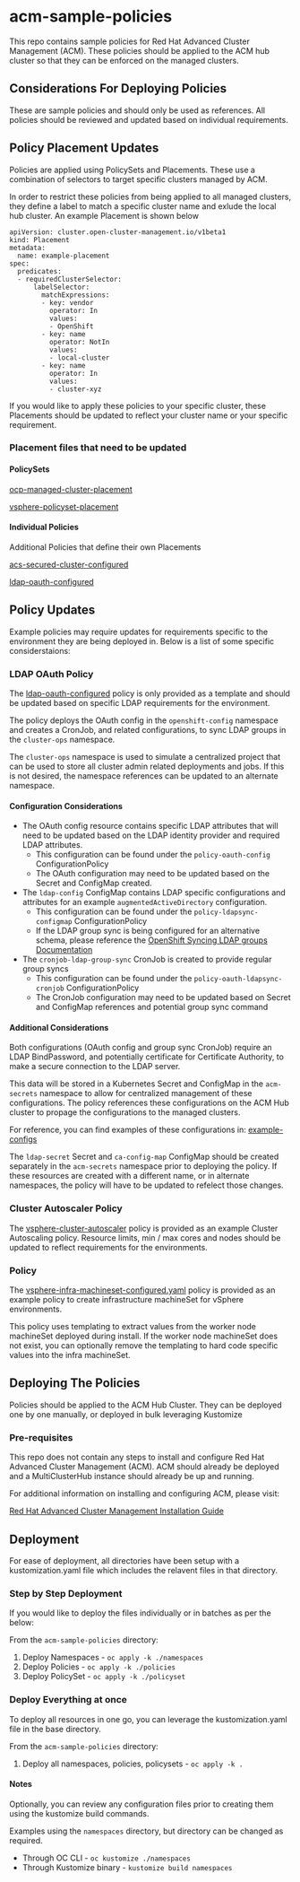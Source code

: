 # acm-sample-policies

This repo contains sample policies for Red Hat Advanced Cluster Management (ACM). These policies should be applied to the ACM hub cluster so that they can be enforced on the managed clusters.

## Considerations For Deploying Policies
These are sample policies and should only be used as references. All policies should be reviewed and updated based on individual requirements.

## Policy Placement Updates
Policies are applied using PolicySets and Placements. These use a combination of selectors to target specific clusters managed by ACM.

In order to restrict these policies from being applied to all managed clusters, they define a label to match a specific cluster name and exlude the local hub cluster. An example Placement is shown below
```
apiVersion: cluster.open-cluster-management.io/v1beta1
kind: Placement
metadata:
  name: example-placement
spec:
  predicates:
  - requiredClusterSelector:
      labelSelector:
        matchExpressions:
        - key: vendor
          operator: In
          values:
          - OpenShift
        - key: name
          operator: NotIn
          values:
          - local-cluster
        - key: name
          operator: In
          values:
          - cluster-xyz
```

If you would like to apply these policies to your specific cluster, these Placements should be updated to reflect your cluster name or your specific requirement.

### Placement files that need to be updated
#### PolicySets
[ocp-managed-cluster-placement](policyset/ocp-managed-clusters-policyset-placement.yaml)

[vsphere-policyset-placement](policyset/vsphere-policyset-placement.yaml)

#### Individual Policies
Additional Policies that define their own Placements

[acs-secured-cluster-configured](policies/acs-secured-cluster-configured.yaml)

[ldap-oauth-configured](policies/ldap-oauth-configured.yaml)


## Policy Updates
Example policies may require updates for requirements specific to the environment they are being deployed in. 
Below is a list of some specific considerstaions:

### LDAP OAuth Policy
The [ldap-oauth-configured](policies/ldap-oauth-configured.yaml) policy is only provided as a template and should be updated based on specific LDAP requirements for the environment.

The policy deploys the OAuth config in the `openshift-config` namespace and creates a CronJob, and related configurations, to sync LDAP groups in the `cluster-ops` namespace. 

The `cluster-ops` namespace is used to simulate a centralized project that can be used to store all cluster admin related deployments and jobs. If this is not desired, the namespace references can be updated to an alternate namespace.

#### Configuration Considerations
- The OAuth config resource contains specific LDAP attributes that will need to be updated based on the LDAP identity provider and required LDAP attributes.
  - This configuration can be found under the `policy-oauth-config` ConfigurationPolicy
  - The OAuth configuration may need to be updated based on the Secret and ConfigMap created.
- The `ldap-config` ConfigMap contains LDAP specific configurations and attributes for an example `augmentedActiveDirectory` configuration.
  - This configuration can be found under the `policy-ldapsync-configmap` ConfigurationPolicy
  - If the LDAP group sync is being configured for an alternative schema, please reference the [OpenShift Syncing LDAP groups Documentation](https://docs.openshift.com/container-platform/4.12/authentication/ldap-syncing.html)
- The `cronjob-ldap-group-sync` CronJob is created to provide regular group syncs
  - This configuration can be found under the `policy-oauth-ldapsync-cronjob` ConfigurationPolicy
  - The CronJob configuration may need to be updated based on Secret and ConfigMap references and potential group sync command

#### Additional Considerations
Both configurations (OAuth config and group sync CronJob) require an LDAP BindPassword, and potentially certificate for Certificate Authority, to make a secure connection to the LDAP server.

This data will be stored in a Kubernetes Secret and ConfigMap in the `acm-secrets` namespace to allow for centralized management of these configurations. The policy references these configurations on the ACM Hub cluster to propage the configurations to the managed clusters.

For reference, you can find examples of these configurations in: [example-configs](example-configs/)

The `ldap-secret` Secret and `ca-config-map` ConfigMap should be created separately in the `acm-secrets` namespace prior to deploying the policy. If these resources are created with a different name, or in alternate namespaces, the policy will have to be updated to refelect those changes.

### Cluster Autoscaler Policy
The [vsphere-cluster-autoscaler](policies/vsphere-cluster-autoscaler.yaml) policy is provided as an example Cluster Autoscaling policy. Resource limits, min / max cores and nodes should be updated to reflect requirements for the environments.

###  Policy
The [vsphere-infra-machineset-configured.yaml](policies/vsphere-infra-machineset-configured.yaml) policy is provided as an example policy to create infrastructure machineSet for vSphere environments.

This policy uses templating to extract values from the worker node machineSet deployed during install. If the worker node machineSet does not exist, you can optionally remove the templating to hard code specific values into the infra machineSet.


## Deploying The Policies
Policies should be applied to the ACM Hub Cluster. They can be deployed one by one manually, or deployed in bulk leveraging Kustomize

### Pre-requisites
This repo does not contain any steps to install and configure Red Hat Advanced Cluster Management (ACM). ACM should already be deployed and a MultiClusterHub instance should already be up and running.

For additional information on installing and configuring ACM, please visit:

[Red Hat Advanced Cluster Management Installation Guide](https://access.redhat.com/documentation/en-us/red_hat_advanced_cluster_management_for_kubernetes/2.7/html/install/installing#doc-wrapper)

## Deployment
For ease of deployment, all directories have been setup with a kustomization.yaml file which includes the relavent files in that directory.

### Step by Step Deployment
If you would like to deploy the files individually or in batches as per the below:

From the `acm-sample-policies` directory:
1. Deploy Namespaces - `oc apply -k ./namespaces`
2. Deploy Policies - `oc apply -k ./policies`
3. Deploy PolicySet - `oc apply -k ./policyset`

### Deploy Everything at once
To deploy all resources in one go, you can leverage the kustomization.yaml file in the base directory.

From the `acm-sample-policies` directory:
1. Deploy all namespaces, policies, policysets - `oc apply -k .`

#### Notes
Optionally, you can review any configuration files prior to creating them using the kustomize build commands.

Examples using the `namespaces` directory, but directory can be changed as required.
- Through OC CLI - `oc kustomize ./namespaces`
- Through Kustomize binary - `kustomize build namespaces`
